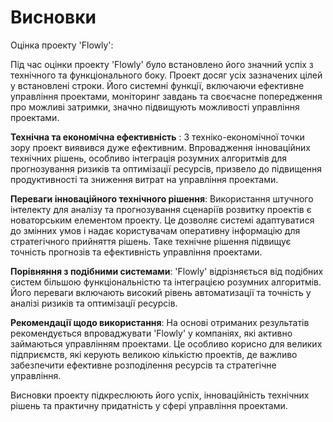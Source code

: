 # Висновки

Оцінка проекту 'Flowly':

Під час оцінки проекту 'Flowly' було встановлено його значний успіх з технічного та функціонального боку. Проект досяг усіх зазначених цілей у встановлені строки. Його системні функції, включаючи ефективне управління проектами, моніторинг завдань та своєчасне попередження про можливі затримки, значно підвищують можливості управління проектами.

**Технічна та економічна ефективність** : З техніко-економічної точки зору проект виявився дуже ефективним. Впровадження інноваційних технічних рішень, особливо інтеграція розумних алгоритмів для прогнозування ризиків та оптимізації ресурсів, призвело до підвищення продуктивності та зниження витрат на управління проектами.

**Переваги інноваційного технічного рішення**: Використання штучного інтелекту для аналізу та прогнозування сценаріїв розвитку проектів є новаторським елементом проекту. Це дозволяє системі адаптуватися до змінних умов і надає користувачам оперативну інформацію для стратегічного прийняття рішень. Таке технічне рішення підвищує точність прогнозів та ефективність управління проектами.

**Порівняння з подібними системами**: 'Flowly' відрізняється від подібних систем більшою функціональністю та інтеграцією розумних алгоритмів. Його переваги включають високий рівень автоматизації та точність у аналізі ризиків та оптимізації ресурсів.

**Рекомендації щодо використання**: На основі отриманих результатів рекомендується впроваджувати 'Flowly' у компаніях, які активно займаються управлінням проектами. Це особливо корисно для великих підприємств, які керують великою кількістю проектів, де важливо забезпечити ефективне розподілення ресурсів та стратегічне управління.

Висновки проекту підкреслюють його успіх, інноваційність технічних рішень та практичну придатність у сфері управління проектами.
